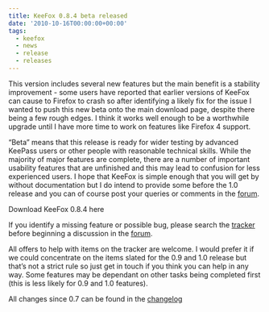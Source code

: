 ```yaml
---
title: KeeFox 0.8.4 beta released
date: '2010-10-16T00:00:00+00:00'
tags:
  - keefox
  - news
  - release
  - releases
---
```

<p>This  version includes several new features but the main benefit is a  stability improvement - some users have reported that earlier versions  of KeeFox can cause to Firefox to crash so after identifying a likely  fix for the issue I wanted to push this new beta onto the main download  page, despite there being a few rough edges. I think it works well  enough to be a worthwhile upgrade until I have more time to work on  features like Firefox 4 support.
</p>
<p>“Beta” means that this release is ready for wider testing by  advanced KeePass users or other people with reasonable technical  skills. While the majority of major features are complete, there are a   number of important usability features that are unfinished and this  may lead to confusion for less experienced users. I hope that KeeFox  is simple enough that you will get by without documentation but I do  intend to provide some before the 1.0 release and you can of course  post your queries or comments in the <a href="https://sourceforge.net/apps/phpbb/keefox/viewforum.php?f=1" title="Go to https://sourceforge.net/apps/phpbb/keefox/viewforum.php?f=1" target="_blank" class="externlink">forum</a>.
</p>
<p>Download KeeFox 0.8.4 here
</p>
<p>If you identify a missing feature or possible bug, please search the <a href="http://sourceforge.net/apps/trac/keefox/report/1" title="Go to http://sourceforge.net/apps/trac/keefox/report/1" target="_blank" class="externlink">tracker</a> before beginning a discussion in the <a href="https://sourceforge.net/apps/phpbb/keefox/viewforum.php?f=1" title="Go to https://sourceforge.net/apps/phpbb/keefox/viewforum.php?f=1" target="_blank" class="externlink">forum</a>.
</p>
<p>All offers to help with items on the tracker are welcome. I would  prefer it if we could concentrate on the items slated for the 0.9 and  1.0 release but that’s not a strict rule so just get in touch if you  think you can help in any way. Some features may be dependant on other   tasks being completed first (this is less likely for 0.9 and 1.0  features).
</p>
<p>All changes since 0.7 can be found in the <a href="http://keefox.svn.sourceforge.net/viewvc/keefox/tags/0.8.4/Firefox%20addon/CHANGELOG.txt" title="Go to http://keefox.svn.sourceforge.net/viewvc/keefox/tags/0.8.4/Firefox%20addon/CHANGELOG.txt" target="_blank" class="externlink">changelog</a></p>
